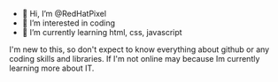 - 👋 Hi, I’m @RedHatPixel
- 👀 I’m interested in coding
- 🌱 I’m currently learning html, css, javascript

I'm new to this, so don't expect to know everything about github or any coding skills and libraries.
If I'm not online may because Im currently learning more about IT.

<!---
RedHatPixel/RedHatPixel is a ✨ special ✨ repository because its `README.md` (this file) appears on your GitHub profile.
You can click the Preview link to take a look at your changes.
--->
